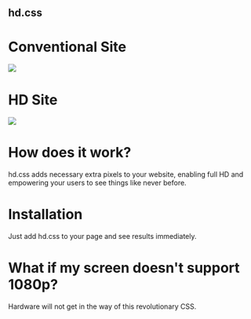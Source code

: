 ## hd.css

# Conventional Site

![](https://i.cloudup.com/-MHAyEtaMK-3000x3000.png)

# HD Site

![](https://i.cloudup.com/2k0Li-Qudn-2000x2000.png)

# How does it work?

hd.css adds necessary extra pixels to your website, enabling full HD and empowering your users to see things like never before.

# Installation

Just add hd.css to your page and see results immediately.

# What if my screen doesn't support 1080p?

Hardware will not get in the way of this revolutionary CSS.
